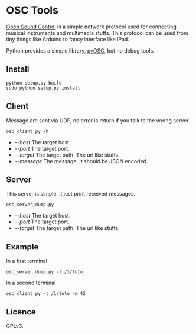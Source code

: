 OSC Tools
=========

[Open Sound Control](https://en.wikipedia.org/wiki/Open_Sound_Control)
is a simple network protocol used for connecting musical instruments and multimedia stuffs.
This protocol can be used from tiny things like Arduino to fancy interface like iPad.

Python provides a simple library, [pyOSC](https://trac.v2.nl/wiki/pyOSC), but no debug tools.

Install
-------

    python setup.py build
    sudo python setup.py install

Client
------

Message are sent via UDP, no error is return if you talk to the wrong server.

    osc_client.py -h

 * _--host_ The target host.
 * _--port_ The target port.
 * _--target_ The target path. The url like stuffs.
 * _--message_ The message. It should be JSON encoded.

Server
------

This server is simple, it just print received messages.

    osc_server_dump.py

 * _--host_ The target host.
 * _--port_ The target port.
 * _--target_ The target path. The url like stuffs.

Example
-------

In a first terminal

    osc_server_dump.py -t /1/toto

In a second terminal

    osc_client.py -t /1/toto -m 42

Licence
-------

GPLv3.
